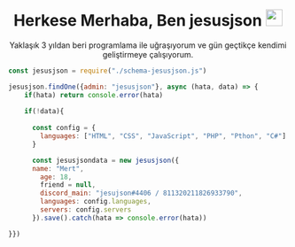 <h1 align="center"> Herkese Merhaba, Ben jesusjson <img src="https://media.giphy.com/media/hvRJCLFzcasrR4ia7z/giphy.gif" width="30px"></h1>
<p align="center"><span>Yaklaşık 3 yıldan beri programlama ile uğraşıyorum ve gün geçtikçe kendimi geliştirmeye çalışıyorum.</span></p>

```js
const jesusjson = require("./schema-jesusjson.js")

jesusjson.findOne({admin: "jesusjson"}, async (hata, data) => {
    if(hata) return console.error(hata)
    
    if(!data){
  
      const config = {
        languages: ["HTML", "CSS", "JavaScript", "PHP", "Pthon", "C#"]
      }

      const jesusjsondata = new jesusjson({
      name: "Mert",
        age: 18,
        friend = null,
        discord_main: "jesujson#4406 / 811320211826933790",
        languages: config.languages,
        servers: config.servers
      }).save().catch(hata => console.error(hata))

}})
```

  

